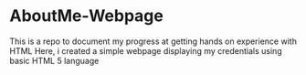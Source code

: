 # AboutMe-Webpage
This is a repo to document my progress at getting hands on experience with HTML
Here, i created a simple webpage displaying my credentials using basic HTML 5 language
